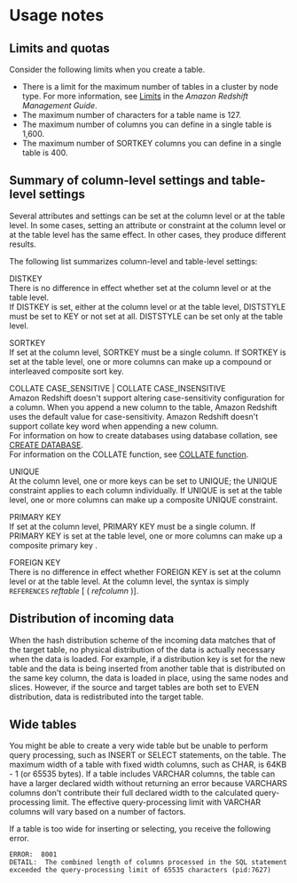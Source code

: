 # Usage notes<a name="r_CREATE_TABLE_usage"></a>

## Limits and quotas<a name="r_CREATE_TABLE_usage-limits"></a>

Consider the following limits when you create a table\.
+ There is a limit for the maximum number of tables in a cluster by node type\. For more information, see [Limits](https://docs.aws.amazon.com/redshift/latest/mgmt/amazon-redshift-limits.html) in the *Amazon Redshift Management Guide*\. 
+ The maximum number of characters for a table name is 127\. 
+ The maximum number of columns you can define in a single table is 1,600\. 
+ The maximum number of SORTKEY columns you can define in a single table is 400\. 

## Summary of column\-level settings and table\-level settings<a name="r_CREATE_TABLE_usage-summary_of_settings"></a>

 Several attributes and settings can be set at the column level or at the table level\. In some cases, setting an attribute or constraint at the column level or at the table level has the same effect\. In other cases, they produce different results\. 

 The following list summarizes column\-level and table\-level settings: 

DISTKEY  
There is no difference in effect whether set at the column level or at the table level\.   
If DISTKEY is set, either at the column level or at the table level, DISTSTYLE must be set to KEY or not set at all\. DISTSTYLE can be set only at the table level\. 

SORTKEY  
If set at the column level, SORTKEY must be a single column\. If SORTKEY is set at the table level, one or more columns can make up a compound or interleaved composite sort key\. 

COLLATE CASE\_SENSITIVE \| COLLATE CASE\_INSENSITIVE  
Amazon Redshift doesn't support altering case\-sensitivity configuration for a column\. When you append a new column to the table, Amazon Redshift uses the default value for case\-sensitivity\. Amazon Redshift doesn't support collate key word when appending a new column\.  
For information on how to create databases using database collation, see [CREATE DATABASE](r_CREATE_DATABASE.md)\.  
For information on the COLLATE function, see [COLLATE function](r_COLLATE.md)\.

UNIQUE  
At the column level, one or more keys can be set to UNIQUE; the UNIQUE constraint applies to each column individually\. If UNIQUE is set at the table level, one or more columns can make up a composite UNIQUE constraint\. 

PRIMARY KEY  
If set at the column level, PRIMARY KEY must be a single column\. If PRIMARY KEY is set at the table level, one or more columns can make up a composite primary key \. 

FOREIGN KEY  
There is no difference in effect whether FOREIGN KEY is set at the column level or at the table level\. At the column level, the syntax is simply `REFERENCES` *reftable* \[ \( *refcolumn* \)\]\. 

## Distribution of incoming data<a name="r_CREATE_TABLE_usage-distribution-of-incoming-data"></a>

When the hash distribution scheme of the incoming data matches that of the target table, no physical distribution of the data is actually necessary when the data is loaded\. For example, if a distribution key is set for the new table and the data is being inserted from another table that is distributed on the same key column, the data is loaded in place, using the same nodes and slices\. However, if the source and target tables are both set to EVEN distribution, data is redistributed into the target table\.

## Wide tables<a name="r_CREATE_TABLE_usage-wide-tables"></a>

You might be able to create a very wide table but be unable to perform query processing, such as INSERT or SELECT statements, on the table\. The maximum width of a table with fixed width columns, such as CHAR, is 64KB \- 1 \(or 65535 bytes\)\. If a table includes VARCHAR columns, the table can have a larger declared width without returning an error because VARCHARS columns don't contribute their full declared width to the calculated query\-processing limit\. The effective query\-processing limit with VARCHAR columns will vary based on a number of factors\.

If a table is too wide for inserting or selecting, you receive the following error\.

```
ERROR:  8001
DETAIL:  The combined length of columns processed in the SQL statement
exceeded the query-processing limit of 65535 characters (pid:7627)
```